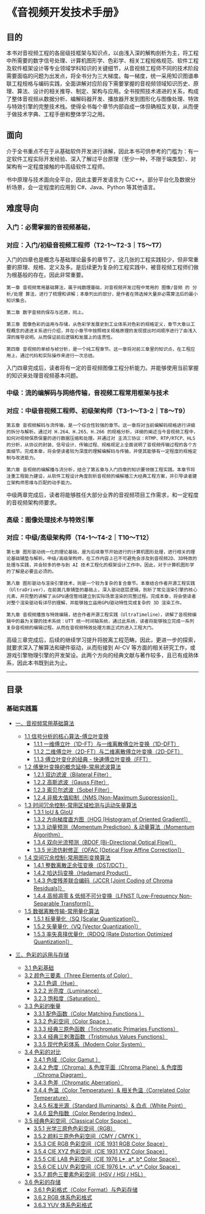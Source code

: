 # 《音视频开发技术手册》

## **目的**

本书对音视频工程的各层级技框架与知识点，以由浅入深的解构剖析为主，将工程中所需要的数字信号处理、计算机图形学、色彩学、相关工程规格规范、软件工程及软件框架设计等专业领域学科知识的关键细节，从音视频工程师不同的技术阶段需要面临的问题为出发点，将全书分为三大梯度。每一梯度，统一采用知识图谱串联工程规格与编码实践，全面讲解对应阶段下需要掌握的音视频领域知识历史、原理、算法、设计的相关推导、制定、架构与应用。全书按照技术递进的关系，构成了整体音视频从数据分析、编解码器开发、播放器开发到图形化与图像处理、特效与特效引擎的完整技术栈。使得全书每个章节内部自成一体但确相互关联，从而便于做技术字典、工程手册和整体学习之用。

## **面向**

介于全书重点不在于从基础软件开发进行讲解，因此本书可供参考的门槛为：有一定软件工程实际开发经验、深入了解过平台原理（至少一种，不限于端类型）、对架构有一定程度接触的中高级软件工程师。

书中原理与技术面向全平台，因此主要开发语言为 C/C++。部分平台化及数据分析场景，会一定程度的应用到 C#、Java、Python 等其他语言。

## **难度导向**

### **入门：必需掌握的音视频基础，**
### **对应：入门/初级音视频工程师（T2-1～T2-3｜T5～T7）**

入门的四章也是概念与基础理论最多的章节了。这几张的工程实践较少，但非常重要的原理、规格、定义及多。是后续更为复杂的工程实践中，被音视频工程师们做为根基般的存在。因此非常重要。

	第一章 音视频常用基础算法，属于纯数理基础，对音视频开发过程中常用的 图像/音频 的 分析/处理 算法，进行了梳理和讲解；本章列出的部分，是作者在筛选掉大量非必需算法后的最小知识集合。

	第二章 数字音频的保存与还原，同上。

	第三章 图像色彩的运用与存储，从色彩学发展史到工业体系对色彩的规格定义，章节大章以工程概念的递进关系进行介绍，并在小章节中按照相关规格原理的发现提出时间顺序进行了由浅入深的推导说明。从而保证前后逻辑和发展上的连贯性。

	第四章 音视频的单帧与帧分析，是一个纯工程章节。这一章将对前三章里的知识点，在工程应用上，通过代码和实际操作来进行一次总结。

入门四章完成后，读者将有一定的音视频图像工程分析能力。并能够使用当前掌握的知识来处理音视频基本问题。

### **中级：流的编解码与网络传输，音视频工程常用框架与技术**
### **对应：中级音视频工程师、初级架构师（T3-1～T3-2｜T8～T9）**

	第五章 音视频解码与流传输，是一个综合性较强的章节。这一章将对当前编解码规格进行详细的拆分与解析。通过对 H.264、H.265、H.266 的规格分析，详细的阐述当今音视频工程中，如何对视频保质保量的进行数据压缩和处理。并通过对 主流三协议：RTMP、RTP/RTCP、HLS 的分析，从协议的封装、信号设计、传输过程、规格规定上全面说明了音视频传输过程的各个方面细节。完成本章，将会使读者较为深度的理解编解码与传输，并使其能够有一定程度的规格定制与改进能力。

	第六章 音视频的编解播与流分析，结合了第五章与入门四章的知识要领做工程实践。本章节将注重工程能力建设，从软件工程设计角度剖析音视频的编解播三大经典工程方案，并引导读者建立架构师思维与匹配的动手能力。

中级两章完成后，读者将能够胜任大部分业界的音视频项目工作需求，和一定程度的音视频架构师要求。

### **高级：图像处理技术与特效引擎**
### **对应：中级/高级架构师（T4-1～T4-2｜T10～T12）**

	第七章 图形驱动统一化的理论基础，是为后续章节开始进行的计算机图形处理，进行相关的理论基础铺垫与解析。中级/高级架构师，在工作内容上已不可避免会涉及到音视频2D、3D特效的处理与实践，并会较多的参与到 AI 技术工程化的框架设计工作中。因此，对于计算机图形学的了解是必要且必须的。

	第八章 图形驱动与渲染引擎技术，则是一个较为复杂的复合章节。本章结合作者开源工程实践（UltraDriver），在前面几章铺垫的基础上，深入驱动底层逻辑，剖析了常见渲染引擎的核心元素，并完整的讲解了从GPU通信管线建立到实际场景渲染的完整过程。完成本章，将会使读者对整个渲染驱动有详尽的理解，并能够独立运用GPU驱动特性完成复杂的 3D 渲染工作。

	第九章 音视频播放与特效编辑，结合作者开源工程实践（UltraTimeline），讲解了音视频编辑中的最为关键的技术系统：UTT 统一时间轴系统，通过此系统，读者将能够独立完成一系列复杂音视频的编辑过程。从而在音视频特效处理方面正式的进入工程大门。

高级三章完成后，后续的继续学习提升将脱离工程范畴。因此，更进一步的探索，就要求深入了解算法和硬件驱动，从而衔接到 AI-CV 等方面的相关研究工作，或游戏引擎物理引擎的开发架设。此两个方向的经典文献与著作较多，且已有成熟体系，因此本书既到此为止。

- - -

## **目录**

### 基础实践篇

* [一、音视频常用基础算法](Chapter_1/Language/cn/Apex_1_Introduce.md)
    * [1.1 信号分析的核心算法-傅立叶变换](Chapter_1/Language/cn/Docs_1_1.md)
        * [1.1.1 一维傅立叶（1D-FT）与一维离散傅立叶变换（1D-DFT）](Chapter_1/Language/cn/Docs_1_1_1.md)
        * [1.1.2 二维傅立叶（2D-FT）与二维离散傅立叶变换（2D-DFT）](Chapter_1/Language/cn/Docs_1_1_2.md)
        * [1.1.3 傅立叶变化的经典 - 快速傅立叶变换（FFT）](Chapter_1/Language/cn/Docs_1_1_3.md)
    * [1.2 傅里叶变换的概念延伸-常用滤波算法]()
        * [1.2.1 双边滤波（Bilateral Filter）]()
	    * [1.2.2 高斯滤波（Gauss Filter）]()
	    * [1.2.3 索贝尔滤波（Sobel Filter）]()
	    * [1.2.4 非极大值抑制（NMS [Non-Maximum Suppression]）]()
    * [1.3 时间冗余控制-常用区域检测与运动矢量算法]()
	    * [1.3.1 IoU & GIoU]()
	    * [1.3.2 方向梯度直方图（HOG [Histogram of Oriented Gradient]）]()
	    * [1.3.3 动量预测（Momentum Prediction）& 动量算法（Momentum Algorithm）]()
	    * [1.3.4 双向光流预测（BDOF [Bi-Directional Optical Flow]）]()
	    * [1.3.5 光流仿射修正（OFAC [Optical Flow Affine Correction]）]()
    * [1.4 空间冗余控制-常用图形变换算法]()
	    * [1.4.1 整数离散正余弦变换（DST/DCT）]()
	    * [1.4.2 哈达玛变换（Hadamard Product）]()
	    * [1.4.3 色度残差联合编码（JCCR [Joint Coding of Chroma Residuals]）]()
	    * [1.4.4 高频凋零 & 低频不可分变换（LFNST [Low-Frequency Non-Separable Transform]）]()
    * [1.5 数据离散传输-常用量化算法]()
	    * [1.5.1 标量量化（SQ [Scalar Quantization]）]()
	    * [1.5.2 矢量量化（VQ [Vector Quantization]）]()
	    * [1.5.3 率失真择优量化（RDOQ [Rate Distortion Optimized Quantization]）]()

* [三、色彩的运用与存储](Chapter_3/Language/cn/Apex_3_Introduce.md)
    * [3.1 色彩基础](Chapter_3/Language/cn/Docs_3_1.md)
    * [3.2 颜色三要素（Three Elements of Color）](Chapter_3/Language/cn/Docs_3_2.md)
	    * [3.2.1 色调（Hue）](Chapter_3/Language/cn/Docs_3_2_1.md)
	    * [3.2.2 光亮度（Luminance）](Chapter_3/Language/cn/Docs_3_2_2.md)
	    * [3.2.3 饱和度（Saturation）](Chapter_3/Language/cn/Docs_3_2_3.md)
    * [3.3 色彩的衡量](Chapter_3/Language/cn/Docs_3_3.md)
    	* [3.3.1 配色函数（Color Matching Functions ）](Chapter_3/Language/cn/Docs_3_3_1.md)
	    * [3.3.2 色彩空间（Color Space ）](Chapter_3/Language/cn/Docs_3_3_2.md)
	    * [3.3.3 经典三原色函数（Trichromatic Primaries Functions）](Chapter_3/Language/cn/Docs_3_3_3.md)
	    * [3.3.4 经典三刺激函数（Tristimulus Values Functions）](Chapter_3/Language/cn/Docs_3_3_4.md)
	    * [3.3.5 现代色彩体系（Modern Color System）](Chapter_3/Language/cn/Docs_3_3_5.md)
    * [3.4 色彩的对比](Chapter_3/Language/cn/Docs_3_4.md)
	    * [3.4.1 色域（Color Gamut ）](Chapter_3/Language/cn/Docs_3_4_1.md)
	    * [3.4.2 色度（Chroma）& 色度平面（Chroma Plane）& 色度图（Chroma Diagram）](Chapter_3/Language/cn/Docs_3_4_2.md)
	    * [3.4.3 色差（Chromatic Aberration）](Chapter_3/Language/cn/Docs_3_4_3.md)
	    * [3.4.4 色温（Color Temperature）& 相关色温（Correlated Color Temperature）](Chapter_3/Language/cn/Docs_3_4_4.md)
	    * [3.4.5 标准光源（Standard Illuminants）& 白点（White Point）](Chapter_3/Language/cn/Docs_3_4_5.md)
	    * [3.4.6 显色指数（Color Rendering Index）](Chapter_3/Language/cn/Docs_3_4_6.md)
    * [3.5 经典色彩空间（Classical Color Space）](Chapter_3/Language/cn/Docs_3_5.md)
	    * [3.5.1 光学三原色色彩空间（RGB）](Chapter_3/Language/cn/Docs_3_5_1.md)
	    * [3.5.2 颜料三原色色彩空间（CMY / CMYK ）](Chapter_3/Language/cn/Docs_3_5_2.md)
	    * [3.5.3 CIE RGB 色彩空间（CIE 1931 RGB Color Space）](Chapter_3/Language/cn/Docs_3_5_3.md)
	    * [3.5.4 CIE XYZ 色彩空间（CIE 1931 XYZ Color Space）](Chapter_3/Language/cn/Docs_3_5_4.md)
	    * [3.5.5 CIE LAB 色彩空间（CIE 1976 L*, a*, b* Color Space）](Chapter_3/Language/cn/Docs_3_5_5.md)
	    * [3.5.6 CIE LUV 色彩空间（CIE 1976 L*, u*, v* Color Space）](Chapter_3/Language/cn/Docs_3_5_6.md)
	    * [3.5.7 颜色三要素色彩空间（HSV / HSI / HSL）](Chapter_3/Language/cn/Docs_3_5_7.md)
    * [3.6 色彩的存储](Chapter_3/Language/cn/Docs_3_6.md)
	    * [3.6.1 色彩格式（Color Format）与色彩存储](Chapter_3/Language/cn/Docs_3_6_1.md)
	    * [3.6.2 RGB 体系色彩格式](Chapter_3/Language/cn/Docs_3_6_2.md)
	    * [3.6.3 YUV 体系色彩格式](Chapter_3/Language/cn/Docs_3_6_3.md)